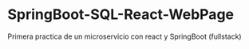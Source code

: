 # SpringBoot-SQL-React-WebPage
Primera practica de un microservicio con react y SpringBoot (fullstack)
